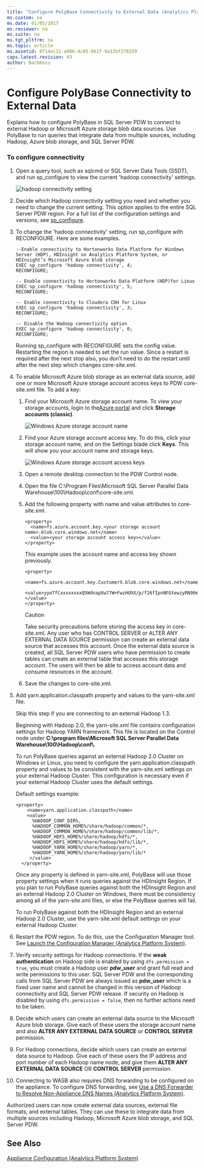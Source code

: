 ```yaml
---
title: "Configure PolyBase Connectivity to External Data (Analytics Platform System)"
ms.custom: na
ms.date: 01/05/2017
ms.reviewer: na
ms.suite: na
ms.tgt_pltfrm: na
ms.topic: article
ms.assetid: 6f14ac21-a086-4c05-861f-0a12bf278259
caps.latest.revision: 43
author: BarbKess
---
```

# Configure PolyBase Connectivity to External Data
Explains how to configure PolyBase in SQL Server PDW to connect to external Hadoop or Microsoft Azure storage blob data sources. Use PolyBase to run queries that integrate data from multiple sources, including Hadoop, Azure blob storage, and SQL Server PDW.  
  
### To configure connectivity  
  
1.  Open a query tool, such as sqlcmd or SQL Server Data Tools (SSDT), and run sp_configure to view the current 'hadoop connectivity' settings.  
  
    ![hadoop connectivity setting](./media/configure-polybase-connectivity-to-external-data/APS_PDW_sp_configure.png "APS_PDW_sp_configure")  
  
2.  Decide which Hadoop connectivity setting you need and whether you need to change the current setting. This option applies to the entire SQL Server PDW region. For a full list of the configuration settings and versions, see [sp_configure](./relational-databases/system-stored-procedures/sp-configure-transact-sql.md).  
  
3.  To change the 'hadoop connectivity' setting, run sp_configure with RECONFIGURE. Here are some examples.  
  
    ```  
    --Enable connectivity to Hortonworks Data Platform for Windows Server (HDP), HDInsight on Analytics Platform System, or HDInsight’s Microsoft Azure blob storage  
    EXEC sp_configure 'hadoop connectivity', 4;   
    RECONFIGURE;  
  
    -- Enable connectivity to Hortonworks Data Platform (HDP)for Linux   
    EXEC sp_configure 'hadoop connectivity', 5;   
    RECONFIGURE;  
  
    -- Enable connectivity to Cloudera CDH for Linux   
    EXEC sp_configure 'hadoop connectivity', 3;   
    RECONFIGURE;  
  
    -- Disable the Hadoop connectivity option   
    EXEC sp_configure 'hadoop connectivity', 0;  
    RECONFIGURE;  
    ```  
  
    Running sp_configure with RECONFIGURE sets the config value. Restarting the region is needed to set the run value. Since a restart is required after the next stop also, you don’t need to do the restart until after the next step which changes core-site.xml.  
  
4.  To enable Microsoft Azure blob storage as an external data source, add one or more Microsoft Azure storage account access keys to PDW core-site.xml file. To add a key:  
  
    1.  Find your Microsoft Azure storage account name. To view your storage accounts, login to the[Azure portal](https://portal.azure.com) and click **Storage accounts (classic)**.  
  
        ![Windows Azure storage account name](./media/configure-polybase-connectivity-to-external-data/APS_PDW_AzureStorageAccountName.png "APS_PDW_AzureStorageAccountName")  
  
    2.  Find your Azure storage account access key. To do this, click your storage account name, and on the Settings blade click **Keys**. This will show you your account name and storage keys.  
  
        ![Windows Azure storage account access keys](./media/configure-polybase-connectivity-to-external-data/APS_PDW_AzureStorageAccountAccessKey.png "APS_PDW_AzureStorageAccountAccessKey")  
  
    3.  Open a remote desktop connection to the PDW Control node.  
  
    4.  Open the file C:\Program Files\Microsoft SQL Server Parallel Data Warehouse\100\Hadoop\conf\core-site.xml.  
  
    5.  Add the following property with name and value attributes to core-site.xml.  
  
        ```  
        <property>  
          <name>fs.azure.account.key.<your storage account name>.blob.core.windows.net</name>  
          <value><your storage account access key></value>  
        </property>  
        ```  
  
        This example uses the account name and access key shown previously.  
  
        ```  
        <property>  
          <name>fs.azure.account.key.CustomerX.blob.core.windows.net</name>  
          <value>yyeTfCxxxxxxxxQ5WdnapXw77W+FwzHUhX/p/f26fIpnNFGtewzyRN90e1/qmTOl1xxxxxxxxa0goG71LsNcw==</value>  
        </property>  
        ```  
  
        > [!CAUTION]  
        > Take security precautions before storing the access key in core-site.xml. Any user who has CONTROL SERVER or ALTER ANY EXTERNAL DATA SOURCE permission can create an external data source that accesses this account. Once the external data source is created, all SQL Server PDW users who have permission to create tables can create an external table that accesses this storage account. The users will then be able to access account data and consume resources in the account.  
  
    6.  Save the changes to core-site.xml.  
  
5.  Add yarn.application.classpath property and values to the yarn-site.xml file.  
  
    Skip this step if you are connecting to an external Hadoop 1.3.  
  
    Beginning with Hadoop 2.0, the yarn-site.xml file contains configuration settings for Hadoop YARN framework. This file is located on the Control node under **C:\program files\Microsoft SQL Server Parallel Data Warehouse\100\Hadoop\conf\\**.  
  
    To run PolyBase queries against an external Hadoop 2.0 Cluster on Windows or Linux, you need to configure the yarn.application.classpath property and values to be consistent with the yarn-site.xml settings on your external Hadoop Cluster. This configuration is necessary even if your external Hadoop Cluster uses the default settings.  
  
    Default settings example:  
  
    ```  
    <property>  
        <name>yarn.application.classpath</name>  
        <value>  
          %HADOOP_CONF_DIR%,  
          %HADOOP_COMMON_HOME%/share/hadoop/common/*,  
          %HADOOP_COMMON_HOME%/share/hadoop/common/lib/*,  
          %HADOOP_HDFS_HOME%/share/hadoop/hdfs/*,  
          %HADOOP_HDFS_HOME%/share/hadoop/hdfs/lib/*,  
          %HADOOP_YARN_HOME%/share/hadoop/yarn/*,  
          %HADOOP_YARN_HOME%/share/hadoop/yarn/lib/*  
         </value>  
      </property>  
    ```  
  
    Once any property is defined in yarn-site.xml, PolyBase will use those property settings when it runs queries against the HDInsight Region. If you plan to run PolyBase queries against both the HDInsight Region and an external Hadoop 2.0 Cluster on Windows, there must be consistency among all of the yarn-site.xml files, or else the PolyBase queries will fail.  
  
    To run PolyBase against both the HDInsight Region and an external Hadoop 2.0 Cluster, use the yarn-site.xml default settings on your external Hadoop Cluster.  
  
6.  Restart the PDW region. To do this, use the Configuration Manager tool. See [Launch the Configuration Manager &#40;Analytics Platform System&#41;](launch-the-configuration-manager.md).  
  
7.  Verify security settings for Hadoop connections. If the **weak authentication** on Hadoop side is enabled by using `dfs.permission = true`, you must create a Hadoop user **pdw_user** and grant full read and write permissions to this user. SQL Server PDW and the corresponding calls from SQL Server PDW are always issued as **pdw_user** which is a fixed user name and cannot be changed in this version of Hadoop connectivity and SQL Server PDW release. If security on Hadoop is disabled by using `dfs.permission = false`, then no further actions need to be taken.  
  
8.  Decide which users can create an external data source to the Microsoft Azure blob storage. Give each of these users the storage account name and also **ALTER ANY EXTERNAL DATA SOURCE** or **CONTROL SERVER** permission.  
  
9. For Hadoop connections, decide which users can create an external data source to Hadoop. Give each of these users the IP address and port number of each Hadoop name node, and give them **ALTER ANY EXTERNAL DATA SOURCE** OR **CONTROL SERVER** permission.  
  
10. Connecting to WASB also requires DNS forwarding to be configured on the appliance. To configure DNS forwarding, see [Use a DNS Forwarder to Resolve Non-Appliance DNS Names &#40;Analytics Platform System&#41;](use-a-dns-forwarder-to-resolve-non-appliance-dns-names.md).  
  
Authorized users can now create external data sources, external file formats, and external tables. They can use these to integrate data from multiple sources including Hadoop, Microsoft Azure blob storage, and SQL Server PDW.  
  
## See Also  
[Appliance Configuration &#40;Analytics Platform System&#41;](appliance-configuration.md)  
<!-- MISSING LINKS [PolyBase &#40;SQL Server PDW&#41;](../sqlpdw/polybase-sql-server-pdw.md)  -->  
  
